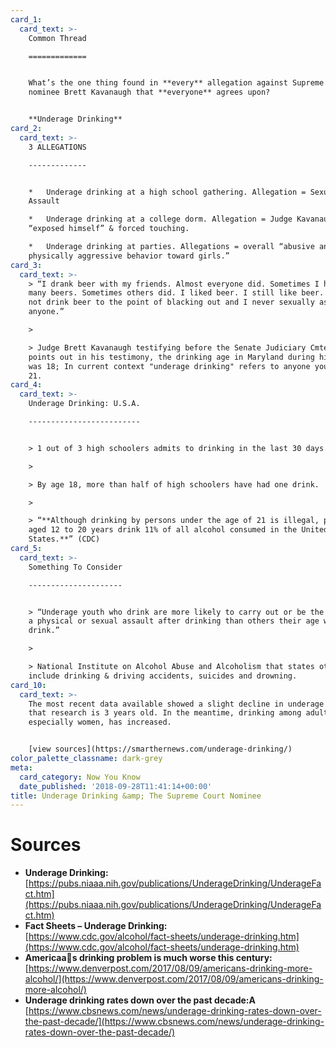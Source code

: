 ```yaml
---
card_1:
  card_text: >-
    Common Thread

    =============


    What’s the one thing found in **every** allegation against Supreme Court
    nominee Brett Kavanaugh that **everyone** agrees upon?


    **Underage Drinking**
card_2:
  card_text: >-
    3 ALLEGATIONS

    -------------


    *   Underage drinking at a high school gathering. Allegation = Sexual
    Assault

    *   Underage drinking at a college dorm. Allegation = Judge Kavanaugh
    “exposed himself” & forced touching.

    *   Underage drinking at parties. Allegations = overall “abusive and
    physically aggressive behavior toward girls.”
card_3:
  card_text: >-
    > “I drank beer with my friends. Almost everyone did. Sometimes I had too
    many beers. Sometimes others did. I liked beer. I still like beer. But I did
    not drink beer to the point of blacking out and I never sexually assaulted
    anyone.”

    > 

    > Judge Brett Kavanaugh testifying before the Senate Judiciary Cmte. As he
    points out in his testimony, the drinking age in Maryland during his youth
    was 18; In current context "underage drinking" refers to anyone younger than
    21.
card_4:
  card_text: >-
    Underage Drinking: U.S.A.

    -------------------------


    > 1 out of 3 high schoolers admits to drinking in the last 30 days.

    > 

    > By age 18, more than half of high schoolers have had one drink.

    > 

    > “**Although drinking by persons under the age of 21 is illegal, people
    aged 12 to 20 years drink 11% of all alcohol consumed in the United
    States.**” (CDC)
card_5:
  card_text: >-
    Something To Consider

    ---------------------


    > “Underage youth who drink are more likely to carry out or be the victim of
    a physical or sexual assault after drinking than others their age who do not
    drink.”

    > 

    > National Institute on Alcohol Abuse and Alcoholism that states other risks
    include drinking & driving accidents, suicides and drowning.
card_10:
  card_text: >-
    The most recent data available showed a slight decline in underage drinking;
    that research is 3 years old. In the meantime, drinking among adults,
    especially women, has increased.


    [view sources](https://smarthernews.com/underage-drinking/)
color_palette_classname: dark-grey
meta:
  card_category: Now You Know
  date_published: '2018-09-28T11:41:14+00:00'
title: Underage Drinking &amp; The Supreme Court Nominee
---
```

Sources
=======

*   **Underage Drinking:**  
    [https://pubs.niaaa.nih.gov/publications/UnderageDrinking/UnderageFact.htm](https://pubs.niaaa.nih.gov/publications/UnderageDrinking/UnderageFact.htm)
*   **Fact Sheets – Underage Drinking:**  
    [https://www.cdc.gov/alcohol/fact-sheets/underage-drinking.htm](https://www.cdc.gov/alcohol/fact-sheets/underage-drinking.htm)
*   **Americaas drinking problem is much worse this century:**  
    [https://www.denverpost.com/2017/08/09/americans-drinking-more-alcohol/](https://www.denverpost.com/2017/08/09/americans-drinking-more-alcohol/)
*   **Underage drinking rates down over the past decade:A**  
    [https://www.cbsnews.com/news/underage-drinking-rates-down-over-the-past-decade/](https://www.cbsnews.com/news/underage-drinking-rates-down-over-the-past-decade/)